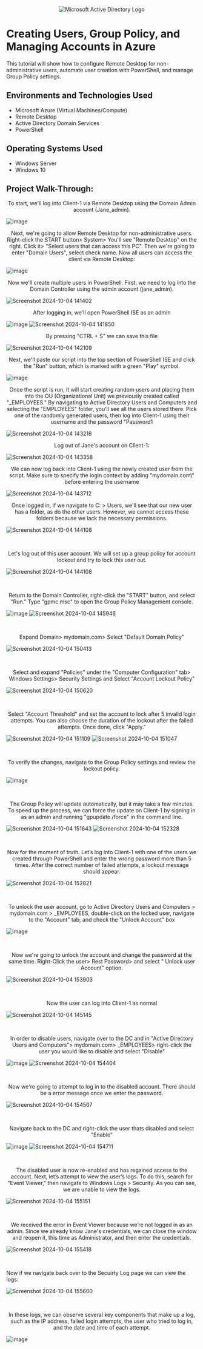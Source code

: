 <p align="center">
<img src="https://i.imgur.com/pU5A58S.png" alt="Microsoft Active Directory Logo"/>
</p>

<h1>Creating Users, Group Policy, and Managing Accounts in Azure </h1>
This tutorial will show how to configure Remote Desktop for non-administrative users, automate user creation with PowerShell, and manage Group Policy settings. <br />

<h2>Environments and Technologies Used</h2>

- Microsoft Azure (Virtual Machines/Compute)
- Remote Desktop
- Active Directory Domain Services
- PowerShell

<h2>Operating Systems Used </h2>

- Windows Server 
- Windows 10 

<h2>Project Walk-Through: </h2>

<p align="center">
To start, we'll log into Client-1 via Remote Desktop using the Domain Admin account (Jane_admin).
<br/>
  
![image](https://github.com/user-attachments/assets/19c110f9-fcb8-4a53-a215-d63da58de20a)

</p>

<p align="center">
Next, we're going to allow Remote Desktop for non-administrative users. Right-click the START  button> System> You'll see "Remote Desktop" on the right. Click it> "Select users that can access this PC". Then we're going to enter "Domain Users", select check name. Now all users can access the client via Remote Desktop: 
<br/>
  
![image](https://github.com/user-attachments/assets/b2d3c402-5890-4dbc-a6b0-0ce13640f534)

</p>

<p align="center">
Now we'll create multiple users in PowerShell. First, we need to log into the Domain Controller using the admin account (jane_admin).
<br/>
  

![Screenshot 2024-10-04 141402](https://github.com/user-attachments/assets/380e3658-04fa-43c3-ab1d-69e031ef82b8)

</p>

<p align="center">
After logging in, we'll open PowerShell ISE as an admin
<br />

![image](https://github.com/user-attachments/assets/36849256-6490-4303-8ab8-4d1b549f7b12)
![Screenshot 2024-10-04 141850](https://github.com/user-attachments/assets/d94e7ba6-24fc-4ab3-aa1d-a38b6fc825dd)

<p align="center">
By pressing "CTRL + S" we can save this file
<br/>

![Screenshot 2024-10-04 142109](https://github.com/user-attachments/assets/4e05f646-19e2-4980-b488-7978b63b876e)

<p/>
  
<p align="center">
Next, we'll paste our script into the top section of PowerShell ISE and click the "Run" button, which is marked with a green "Play" symbol.
<br/> 

![image](https://github.com/user-attachments/assets/dc4ad2d4-8894-4599-9abc-e241bc18389d)

<p/>

<p align="center">
Once the script is run, it will start creating random users and placing them into the OU (Organizational Unit) we previously created called "_EMPLOYEES." By navigating to Active Directory Users and Computers and selecting the "EMPLOYEES" folder, you’ll see all the users stored there. Pick one of the randomly generated users, then log into Client-1 using their username and the password "Password1
<br/>

![Screenshot 2024-10-04 143218](https://github.com/user-attachments/assets/56308577-7806-45dd-a572-539dcacc2574)

<p/>

<p align="center">
Log out of Jane's account on Client-1: 
<br/>

![Screenshot 2024-10-04 143358](https://github.com/user-attachments/assets/bfd96e80-df73-40d5-97b1-10dc5a83c7ca)

<p/>

<p align="center">
We can now log back into Client-1 using the newly created user from the script. Make sure to specify the login context by adding "mydomain.com\" before entering the username
<br/>

![Screenshot 2024-10-04 143712](https://github.com/user-attachments/assets/b300e9a8-e9b2-456c-92d8-8be2dbf16a56)

<p/>

<p align="center">
Once logged in, if we navigate to C: > Users, we'll see that our new user has a folder, as do the other users. However, we cannot access these folders because we lack the necessary permissions.
<br/>

![Screenshot 2024-10-04 144108](https://github.com/user-attachments/assets/71cf0dd3-16b6-4f9f-8dc7-df828365f352)

<br/>

<p align="center">
Let's log out of this user account. We will set up a group policy for account lockout and try to lock this user out.
<br/> 

![Screenshot 2024-10-04 144108](https://github.com/user-attachments/assets/5583c953-8c73-43ed-b7f4-49a92e4b2c25)

<br/>

<p align="center"> 
Return to the Domain Controller, right-click the "START" button, and select "Run." Type "gpmc.msc" to open the Group Policy Management console.
<br/>

![image](https://github.com/user-attachments/assets/432b4858-dbe4-4d70-818b-699eeab2427a)
![Screenshot 2024-10-04 145946](https://github.com/user-attachments/assets/0ef8f684-c332-4437-b9fe-29b4f7cdf051)

<br/>

<p align="center">
Expand Domain> mydomain.com> Select "Default Domain Policy"
<br/>

![Screenshot 2024-10-04 150413](https://github.com/user-attachments/assets/bfc8b25f-9539-49e4-ae6c-449c8aac7cae)

<br/>

<p align="center">
Select and expand "Policies" under the "Computer Configuration" tab> Windows Settings> Security Settings and Select "Account Lockout Policy"
<br/>

![Screenshot 2024-10-04 150620](https://github.com/user-attachments/assets/ee5581eb-8608-4122-98b2-4448f3b4abc5)

<br/>

<p align="center">
Select "Account Threshold" and set the account to lock after 5 invalid login attempts. You can also choose the duration of the lockout after the failed attempts. Once done, click "Apply."
<br/>

![Screenshot 2024-10-04 151109](https://github.com/user-attachments/assets/7ca43c7f-64e4-452f-a305-22a668d380a1)
![Screenshot 2024-10-04 151047](https://github.com/user-attachments/assets/fc87fc8f-f016-48bd-b1e2-4a573a2ca3bf)

<br/>

<p align="center">
To verify the changes, navigate to the Group Policy settings and review the lockout policy.
<br/>

![image](https://github.com/user-attachments/assets/cf33f8c5-67f8-42f8-975c-2345c3329181)

<br/>

<p align="center">
The Group Policy will update automatically, but it may take a few minutes. To speed up the process, we can force the update on Client-1 by signing in as an admin and running "gpupdate /force" in the command line.
<br/>

![Screenshot 2024-10-04 151643](https://github.com/user-attachments/assets/a059a3b3-5086-4e59-9cfa-95202c5f7fea)
![Screenshot 2024-10-04 152328](https://github.com/user-attachments/assets/58f43ed1-4be9-4dce-b9fa-7dce86d423ec)

<br/>

<p align="center">
Now for the moment of truth. Let’s log into Client-1 with one of the users we created through PowerShell and enter the wrong password more than 5 times. After the correct number of failed attempts, a lockout message should appear.
<br/>

![Screenshot 2024-10-04 152821](https://github.com/user-attachments/assets/167cba41-9070-4a13-ae78-5671ce82e2f3)

<br/>

<p align="center">
To unlock the user account, go to Active Directory Users and Computers > mydomain.com > _EMPLOYEES, double-click on the locked user, navigate to the "Account" tab, and check the "Unlock Account" box
<br/>

![image](https://github.com/user-attachments/assets/f38a2b96-6441-4a06-81c7-1e84b3842935)

<br/>

<p align="center">
Now we're going to unlock the account and change the password at the same time. Right-Click the user> Rest Password> and select " Unlock user Account" option. 
<br/>

![Screenshot 2024-10-04 153903](https://github.com/user-attachments/assets/5457df21-bcab-4ef8-b09a-1fe361abcf2f)

<br/>

<p align="center">
Now the user can log into Client-1 as normal
<br/>

![Screenshot 2024-10-04 145145](https://github.com/user-attachments/assets/ac1cb8a7-bd9d-4d3b-90ba-895d3befc8ed)

<br/>

<p align="center">
In order to disable users, navigate over to the DC and in "Active Directory Users and Computers"> mydomain.com> _EMPLOYEES> right-click the user you would like to disable and select "Disable"
<br/>

![image](https://github.com/user-attachments/assets/b33ac9be-3b6b-40e0-8e2f-7336215ff861)
![Screenshot 2024-10-04 154404](https://github.com/user-attachments/assets/33b36c14-7aed-4cb4-beec-75e08ad19829)


<br/>

<p align="center">
Now we're going to attempt to log in to the disabled account. There should be a error message once we enter the password. 
<br/>

![Screenshot 2024-10-04 154507](https://github.com/user-attachments/assets/35ac1513-7664-4365-94ae-7b8d1b7d6975)

<br/>

<p align="center">
Navigate back to the DC and right-click the user thats disabled and select "Enable" 
<br/>

![image](https://github.com/user-attachments/assets/7fe48357-b6c1-479a-a360-0e0878a07541)
![Screenshot 2024-10-04 154711](https://github.com/user-attachments/assets/f14477e5-bce1-4917-a30f-b0761a5ab932)

<br/>

<p align="center">
The disabled user is now re-enabled and has regained access to the account. Next, let’s attempt to view the user’s logs. To do this, search for "Event Viewer," then navigate to Windows Logs > Security. As you can see, we are unable to view the logs.
<br/>

![Screenshot 2024-10-04 155151](https://github.com/user-attachments/assets/2156dd78-8fc6-4e2f-b1d7-eb40831ea95f)

<br/>

<p align="center">
We received the error in Event Viewer because we’re not logged in as an admin. Since we already know Jane's credentials, we can close the window and reopen it, this time as Administrator, and then enter the credentials.
<br/>

![Screenshot 2024-10-04 155418](https://github.com/user-attachments/assets/1731e2d1-17a9-4d0f-bfb7-2e0a2652e7bc)

<br/>

<p align=center">
Now if we navigate back over to the Secuirty Log page we can view the logs: 
<br/>

![Screenshot 2024-10-04 155600](https://github.com/user-attachments/assets/7841dc9e-bda0-4758-91f8-5c78f6929dae)

<br/>

<p align="center">
In these logs, we can observe several key components that make up a log, such as the IP address, failed login attempts, the user who tried to log in, and the date and time of each attempt.
<br/>

![image](https://github.com/user-attachments/assets/c20d3ff0-afae-4fd1-9804-c021754c3f8c)














